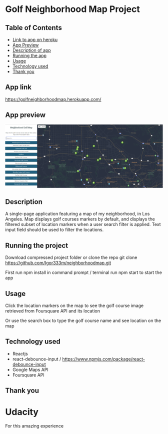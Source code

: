 # Golf Neighborhood Map Project

## Table of Contents

* [Link to app on heroku](#app-link)
* [App Preview](#app-preview)
* [Description of app](#description)
* [Running the app](#running-the-project)
* [Usage](#usage)
* [Technology used](#technology-used)
* [Thank you](#thank-you)

## App link

https://golfneighborhoodmap.herokuapp.com/

## App preview

![Golf Neighborhood Map Preview](src/img/golfapp.png)


## Description

A single-page application featuring a map of my neighborhood, in Los Angeles. Map displays golf courses markers by default, and displays the filtered subset of location markers when a user search filter is applied. Text input field should be used to filter the locations.

## Running the project

Download compressed project folder or clone the repo git clone https://github.com/Igor333m/neighborhoodmap.git

First run npm install in command prompt / terminal
run npm start to start the app

## Usage

Click the location markers on the map to see the golf course image retrieved from Foursquare API and its location

Or use the search box to type the golf course name and see location on the map

## Technology used

* Reactjs
* react-debounce-input / https://www.npmjs.com/package/react-debounce-input
* Google Maps API
* Foursquare API

## Thank you

# Udacity 

For this amazing experience
